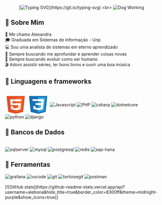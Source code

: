 <!-- Cabeçalhos -->
<div align="center">

[![Typing SVG](https://readme-typing-svg.demolab.com/?lines=Bem+vindo+ao+meu+Github+!!!)](https://git.io/typing-svg)
<br>
![Dog Working](https://i.pinimg.com/originals/42/58/35/425835480a5c595a462f2220a080eef6.gif)

</div>

## :gem: Sobre Mim 
:speech_balloon: Me chamo Alexandra<br>
:mortar_board: Graduada em Sistemas de Informação - Unp<br>
:computer: Sou uma analista de sistemas em eterno aprendizado<br>
:dart: Sempre buscando me aprofundar e aprender coisas novas<br>
:sunflower: Sempre buscando evoluir como ser humano<br>
:clapper: Adoro assistir séries, ler bons livros e ouvir uma boa música

## :rocket: Linguagens e frameworks
<div align="left">
<div style="display: inline_block"><br>
<img align="center" alt="HTML" height="60" width="70" src="https://raw.githubusercontent.com/devicons/devicon/master/icons/html5/html5-original.svg">
<img align="center" alt="CSS" height="60" width="70" src="https://raw.githubusercontent.com/devicons/devicon/master/icons/css3/css3-original.svg">  
<img align="center" alt="Javascript" height="60" width="70" src="https://cdn.jsdelivr.net/gh/devicons/devicon@latest/icons/javascript/javascript-original.svg" />           
<img align="center" alt="PHP" height="60" width="70" src="https://cdn.jsdelivr.net/gh/devicons/devicon@latest/icons/php/php-original.svg">
<img align="center" alt="csharp" height="60" width="70" src="https://cdn.jsdelivr.net/gh/devicons/devicon@latest/icons/csharp/csharp-original.svg" />
<img align="center" alt="dotnetcore" height="60" width="70" src="https://cdn.jsdelivr.net/gh/devicons/devicon@latest/icons/dotnetcore/dotnetcore-original.svg" />            
<img align="center" alt="python" height="60" width="70" src="https://cdn.jsdelivr.net/gh/devicons/devicon@latest/icons/python/python-original.svg" />
<img align="center" alt="django" height="60" width="70" src="https://cdn.jsdelivr.net/gh/devicons/devicon@latest/icons/django/django-plain-wordmark.svg" />                              
</div>

## :dizzy: Bancos de Dados
<div align="left">
<div style="display: inline_block"><br>
<img align="center" alt="sqlserver" height="60" width="70" src="https://cdn.jsdelivr.net/gh/devicons/devicon@latest/icons/microsoftsqlserver/microsoftsqlserver-original.svg" />
<img align="center" alt="mysql" height="60" width="70" src="https://cdn.jsdelivr.net/gh/devicons/devicon@latest/icons/mysql/mysql-original-wordmark.svg" />
<img align="center" alt="postgresql" height="60" width="70" src="https://cdn.jsdelivr.net/gh/devicons/devicon@latest/icons/postgresql/postgresql-original.svg" />
<img align="center" alt="redis" height="60" width="70" src="https://cdn.jsdelivr.net/gh/devicons/devicon@latest/icons/redis/redis-plain-wordmark.svg" />
<img align="center" alt="sap-hana" height="60" width="100" src="https://github.com/alebona/alebona/assets/6590228/451312a1-f6ee-4edb-8e10-db18535ab5c4" />
                                                                    
</div>

## :wrench: Ferramentas
<div align="left">
<img align="center" alt="grafana" height="60" width="70" src="https://cdn.jsdelivr.net/gh/devicons/devicon@latest/icons/grafana/grafana-plain-wordmark.svg" />
<img align="center" alt="vscode" height="60" width="70" src="https://cdn.jsdelivr.net/gh/devicons/devicon@latest/icons/vscode/vscode-original.svg" />
<img align="center" alt="git" height="60" width="70" src="https://cdn.jsdelivr.net/gh/devicons/devicon@latest/icons/git/git-original.svg" />
<img align="center" alt="tortoisegit" height="60" width="70" src="https://cdn.jsdelivr.net/gh/devicons/devicon@latest/icons/tortoisegit/tortoisegit-original.svg" />
<img align="center" alt="postman" height="60" width="70" src="https://cdn.jsdelivr.net/gh/devicons/devicon@latest/icons/postman/postman-original.svg" />
                                                  
</div><br>
[![GitHub stats](https://github-readme-stats.vercel.app/api?username=alebona&hide_title=true&border_color=8300ff&theme=midnight-purple&show_icons=true)]






<!--
**alebona/alebona** is a ✨ _special_ ✨ repository because its `README.md` (this file) appears on your GitHub profile.

Here are some ideas to get you started:

- 🔭 I’m currently working on ...
- 🌱 I’m currently learning ...
- 👯 I’m looking to collaborate on ...
- 🤔 I’m looking for help with ...
- 💬 Ask me about ...
- 📫 How to reach me: ...
- 😄 Pronouns: ...
- ⚡ Fun fact: ...
-->
